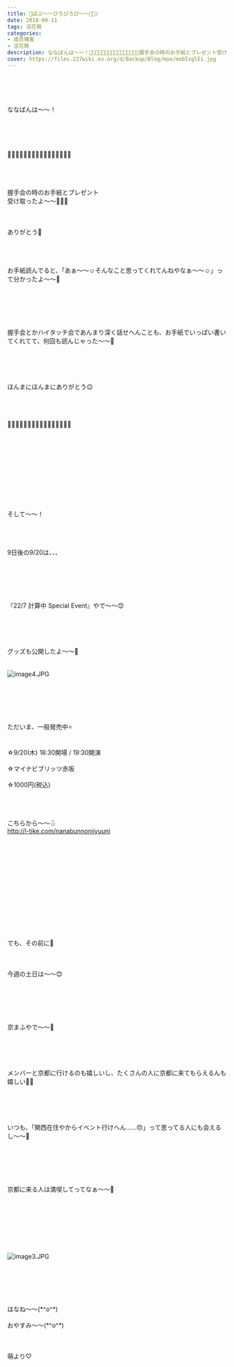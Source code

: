 ```yaml
---
title: 🍼ばぶ〜〜びろびろび〜〜👶🏻♪
date: 2018-09-11
tags: 涼花萌
categories: 
- 成员博客
- 涼花萌
description: ななばんは〜〜！💌🎁💌🎁💌🎁💌🎁💌🎁💌🎁💌🎁💌🎁握手会の時のお手紙とプレゼント受け取ったよ〜〜💓💓💓ありがとう💓お手紙読んでると、「あぁ〜〜☺️そんなこと思ってくれてんねやなぁ〜〜☺️」って分かったよ...
cover: https://files.227wiki.eu.org/d/Backup/Blog/moe/mobIsglEi.jpg 
---
```

<div class="blog_detail__main">
<div><div><span></span></div><div><meta content="text/html; charset=utf-8" http-equiv="content-type"/><div><span></span></div><div><meta content="text/html; charset=utf-8" http-equiv="content-type"/><div><span></span></div><div><div><span></span></div><div><div><br/><br/><br/></div><div><br/></div><div>ななばんは〜〜！</div><div><br/></div><div><br/></div><div><br/></div><div><br/></div><div><br/></div><div>💌🎁💌🎁💌🎁💌🎁💌🎁💌🎁💌🎁💌🎁</div><div><br/></div><div><br/></div><div><br/></div><div><br/></div><div>握手会の時のお手紙とプレゼント</div><div>受け取ったよ〜〜💓💓💓</div><div><br/></div><div><br/></div><div><br/></div><div>ありがとう💓</div><div><br/></div><div><br/></div><div><br/></div><div><br/></div><div>お手紙読んでると、「あぁ〜〜☺️そんなこと思ってくれてんねやなぁ〜〜☺️」って分かったよ〜〜💓</div><div><br/></div><div><br/></div><div><br/></div><div><br/></div><div><br/></div><div><br/></div><div>握手会とかハイタッチ会であんまり深く話せへんことも、お手紙でいっぱい書いてくれてて、何回も読んじゃった〜〜💌</div><div><br/><br/><br/><br/><br/>ほんまにほんまにありがとう😉</div><div><br/></div><div><br/></div><div><br/></div><div><br/></div><div>🎁💌🎁💌🎁💌🎁💌🎁💌🎁💌🎁💌🎁💌</div><div><br/></div><div><br/></div><div><br/></div><div><br/></div><div><br/></div><div><br/></div><div><br/></div><div><br/></div><div><br/></div><div><br/></div><div><br/></div><div>そして〜〜！</div><div><br/></div><div><br/></div><div><br/></div><div><br/></div><div>9日後の9/20は、、、</div><div><br/></div><div><br/></div><div><br/></div><div><br/></div><div><br/></div><div><br/></div><div><div>『22/7 計算中 Special Event』やで〜〜😊</div><div><br/></div><div><br/></div><div><br/></div><div><br/></div><div><br/></div><div>グッズも公開したよ〜〜💓</div><div><br/></div><div><br/></div><div><img alt="image4.JPG" id="1279FCE3-C542-4D61-9216-E2EDBC98A20C" src="https://files.227wiki.eu.org/d/Backup/Blog/moe/mobIsglEi.jpg"/><br/></div><div><br/></div><div><br/></div><div><br/></div><div><br/></div><div><br/></div><div><br/></div><div>ただいま、一般発売中⭐️</div><div><br/></div><div><br/></div><div>☆9/20(木) 18:30開場 / 19:30開演</div><div><br/></div><div>☆マイナビブリッツ赤坂</div><div><br/></div><div>☆1000円(税込)</div></div><div><br/></div><div><br/></div><div><br/></div><div><br/></div><div>こちらから〜〜⇩</div><div><a href="http://l-tike.com/nanabunnonijyuuni">http://l-tike.com/nanabunnonijyuuni</a></div><div><br/></div><div><br/></div><div><br/></div><div><br/></div><div><br/></div><div><br/></div><div><br/></div><div><br/></div><div><br/></div><div><br/></div><div><br/></div><div><br/></div><div><br/></div><div><br/></div><div>でも、その前に💓</div><div><br/></div><div><br/></div><div><br/></div><div>今週の土日は〜〜😊</div><div><br/></div><div><br/></div><div><br/></div><div><br/></div><div><br/></div><div><br/></div><div>京まふやで〜〜🤗</div><div><br/></div><div><br/></div><div><br/></div><div><br/></div><div><br/></div><div>メンバーと京都に行けるのも嬉しいし、たくさんの人に京都に来てもらえるんも嬉しい💓💓</div><div><br/></div><div><br/></div><div><br/></div><div><br/></div><div><br/></div><div>いつも、「関西在住やからイベント行けへん……😞」って思ってる人にも会えるし〜〜💓</div><div><br/></div><div><br/></div><div><br/></div><div><br/></div><div><br/></div><div><br/></div><div>京都に来る人は満喫してってなぁ〜〜💓</div><div><br/></div><div><br/></div><div><br/></div><div><br/></div><div><br/></div><div><br/></div><div><br/></div><div><br/></div><div><img alt="image3.JPG" id="64F010C6-5EBF-4E23-9FE6-AA0F61CC0A48" src="https://files.227wiki.eu.org/d/Backup/Blog/moe/mobQr6nui.jpg"/><br/></div><div><br/></div><div><br/></div><div><br/></div><div><br/></div><div><br/></div><div><br/></div><div>ほなね〜〜(*^o^*)</div><div><br/></div><div>おやすみ〜〜(*^o^*)</div><div><br/></div><div><br/></div><div><br/></div><div>萌より♡</div></div></div></div></div></div>
<!--twitter-->

<!--//twitter-->
</div>